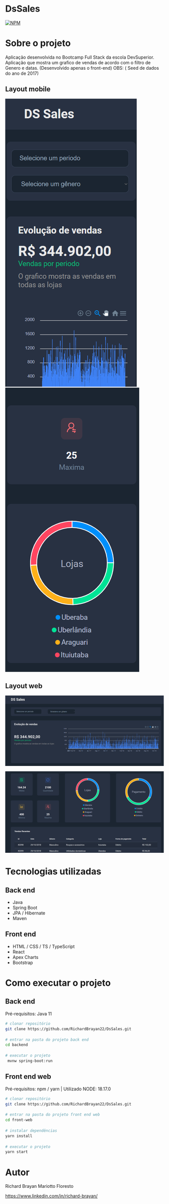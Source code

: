 # DsSales 
[![NPM](https://img.shields.io/npm/l/react)](https://github.com/RichardBrayan22/DsSales/blob/main/LICENSE) 

# Sobre o projeto
Aplicação desenvolvida no Bootcamp Full Stack da escola DevSuperior. Aplicação que mostra um grafico de vendas de acordo com o filtro de Genero e datas. (Desenvolvido apenas o front-end)
OBS: ( Seed de dados do ano de 2017)

## Layout mobile
![Mobile](https://github.com/RichardBrayan22/assets/blob/main/DsSales/Mobile.png) ![Mobile](https://github.com/RichardBrayan22/assets/blob/main/DsSales/Mobile1.png)

## Layout web
![Web](https://github.com/RichardBrayan22/assets/blob/main/DsSales/Web.png)

![Web](https://github.com/RichardBrayan22/assets/blob/main/DsSales/Web1.png)


# Tecnologias utilizadas
## Back end
- Java
- Spring Boot
- JPA / Hibernate
- Maven
  
## Front end
- HTML / CSS / TS / TypeScript
- React
- Apex Charts
- Bootstrap
  
# Como executar o projeto

## Back end
Pré-requisitos: Java 11

```bash
# clonar repositório
git clone https://github.com/RichardBrayan22/DsSales.git

# entrar na pasta do projeto back end
cd backend

# executar o projeto
 mvnw spring-boot:run
```

## Front end web
Pré-requisitos: npm / yarn | Utilizado NODE: 18.17.0

```bash
# clonar repositório
git clone https://github.com/RichardBrayan22/DsSales.git

# entrar na pasta do projeto front end web
cd front-web

# instalar dependências
yarn install

# executar o projeto
yarn start
```

# Autor

Richard Brayan Mariotto Floresto

https://www.linkedin.com/in/richard-brayan/
